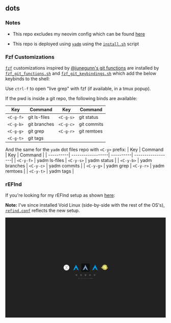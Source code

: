 ## dots

### Notes

- This repo excludes my neovim config which can be found
[here](https://github.com/ibhagwan/nvim-lua)

- This repo is deployed using [`yadm`](https://github.com/TheLocehiliosan/yadm) using the
[`install.sh`](https://github.com/ibhagwan/dots/blob/master/dots/install.sh) script

### Fzf Customizations

[`fzf`](https://github.com/junegunn/fzf) customizations inspired by
[@junegunn's git functions](https://github.com/junegunn/fzf-git.sh) are installed by
[`fzf_git_functions.sh`](https://github.com/ibhagwan/dots/blob/master/.config/zsh/fzf_git_functions.sh) and
[`fzf_git_keybindings.sh`](https://github.com/ibhagwan/dots/blob/master/.config/zsh/fzf_git_keybindings.zsh)
which add the below keybinds to the shell:

Use `ctrl-f` to open "live grep" with fzf (if available, in a tmux popup).

If the pwd is inside a git repo, the following binds are available:

| Key       | Command           | Key       | Command           |
| ----------| ------------------| ----------| ------------------|
| `<C-g-f>` | git ls-files      | `<C-g-s>` | git status        |
| `<C-g-b>` | git branches      | `<C-g-c>` | git commits       |
| `<C-g-g>` | git grep          | `<C-g-r>` | git remtoes       |
| `<C-g-t>` | git tags          |

And the same for the `yadm` dot files repo with `<C-y>` prefix:
| Key       | Command           | Key       | Command           |
| ----------| ------------------| ----------| ------------------|
| `<C-y-f>` | yadm ls-files     | `<C-y-s>` | yadm status       |
| `<C-y-b>` | yadm branches     | `<C-y-c>` | yadm commits      |
| `<C-y-g>` | yadm grep         | `<C-y-r>` | yadm remtoes      |
| `<C-y-t>` | yadm tags         |


### rEFInd

If you're looking for my rEFInd setup as shown
[here](https://www.reddit.com/r/unixporn/comments/ff0o8d/refind_which_kernel_are_you_feeling_like_today/):

**Note:** I've since installed Void Linux (side-by-side with the rest of the OS's), [`refind.conf`](https://github.com/ibhagwan/dots/blob/master/dots/refind/refind.conf) reflects the new setup.

![rEFInd](https://github.com/ibhagwan/dots/raw/master/dots/screenshots/rEFInd.png)
